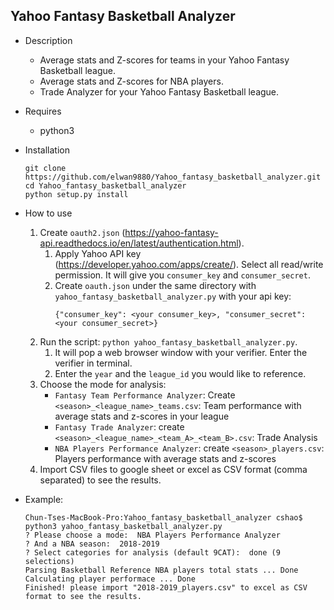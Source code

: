 ## Yahoo Fantasy Basketball Analyzer

* Description
  * Average stats and Z-scores for teams in your Yahoo Fantasy Basketball league.
  * Average stats and Z-scores for NBA players.
  * Trade Analyzer for your Yahoo Fantasy Basketball league.

* Requires
  * python3

* Installation
  ```
  git clone https://github.com/elwan9880/Yahoo_fantasy_basketball_analyzer.git
  cd Yahoo_fantasy_basketball_analyzer
  python setup.py install
  ```

* How to use
  1. Create `oauth2.json` (https://yahoo-fantasy-api.readthedocs.io/en/latest/authentication.html).
     1. Apply Yahoo API key (https://developer.yahoo.com/apps/create/). Select all read/write permission. It will give you `consumer_key` and `consumer_secret`.
     2. Create `oauth.json` under the same directory with `yahoo_fantasy_basketball_analyzer.py` with your api key:
        ```
        {"consumer_key": <your consumer_key>, "consumer_secret": <your consumer_secret>}
        ```
  2. Run the script: `python yahoo_fantasy_basketball_analyzer.py`.
     1. It will pop a web browser window with your verifier. Enter the verifier in terminal.
     2. Enter the `year` and the `league_id` you would like to reference.
  3. Choose the mode for analysis:
     * `Fantasy Team Performance Analyzer`: Create `<season>_<league_name>_teams.csv`: Team performance with average stats and z-scores in your league
     * `Fantasy Trade Analyzer`: create `<season>_<league_name>_<team_A>_<team_B>.csv`: Trade Analysis
     * `NBA Players Performance Analyzer`: create `<season>_players.csv`: Players performance with average stats and z-scores
  4. Import CSV files to google sheet or excel as CSV format (comma separated) to see the results.

* Example:
  ```
  Chun-Tses-MacBook-Pro:Yahoo_fantasy_basketball_analyzer cshao$ python3 yahoo_fantasy_basketball_analyzer.py
  ? Please choose a mode:  NBA Players Performance Analyzer
  ? And a NBA season:  2018-2019
  ? Select categories for analysis (default 9CAT):  done (9 selections)
  Parsing Basketball Reference NBA players total stats ... Done
  Calculating player performace ... Done
  Finished! please import "2018-2019_players.csv" to excel as CSV format to see the results.
  ```
